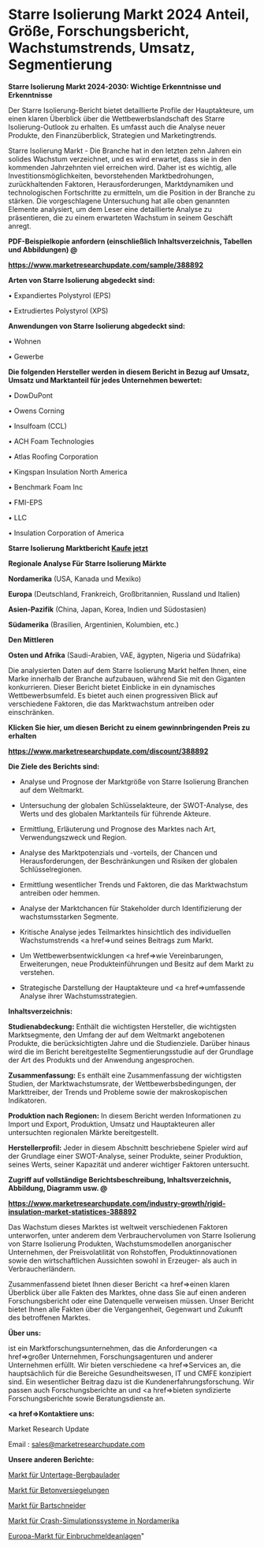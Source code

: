 # Starre Isolierung Markt 2024 Anteil, Größe, Forschungsbericht, Wachstumstrends, Umsatz, Segmentierung

<strong>Starre Isolierung Markt 2024-2030: Wichtige Erkenntnisse und Erkenntnisse</strong>

Der Starre Isolierung-Bericht bietet detaillierte Profile der Hauptakteure, um einen klaren Überblick über die Wettbewerbslandschaft des Starre Isolierung-Outlook zu erhalten. Es umfasst auch die Analyse neuer Produkte, den Finanzüberblick, Strategien und Marketingtrends.

Starre Isolierung Markt - Die Branche hat in den letzten zehn Jahren ein solides Wachstum verzeichnet, und es wird erwartet, dass sie in den kommenden Jahrzehnten viel erreichen wird. Daher ist es wichtig, alle Investitionsmöglichkeiten, bevorstehenden Marktbedrohungen, zurückhaltenden Faktoren, Herausforderungen, Marktdynamiken und technologischen Fortschritte zu ermitteln, um die Position in der Branche zu stärken. Die vorgeschlagene Untersuchung hat alle oben genannten Elemente analysiert, um dem Leser eine detaillierte Analyse zu präsentieren, die zu einem erwarteten Wachstum in seinem Geschäft anregt.



<strong><b>PDF-Beispielkopie anfordern (einschließlich Inhaltsverzeichnis, Tabellen und Abbildungen) @ </b></strong>

<strong><a href=https://www.marketresearchupdate.com/sample/388892>

<strong>https://www.marketresearchupdate.com/sample/388892</u></a></strong></strong>



<strong>Arten von Starre Isolierung abgedeckt sind:</strong>

• Expandiertes Polystyrol (EPS)

• Extrudiertes Polystyrol (XPS)



<strong>Anwendungen von Starre Isolierung abgedeckt sind:</strong>

• Wohnen

• Gewerbe



<strong>Die folgenden Hersteller werden in diesem Bericht in Bezug auf Umsatz, Umsatz und Marktanteil für jedes Unternehmen bewertet:</strong>

• DowDuPont

• Owens Corning

• Insulfoam (CCL)

• ACH Foam Technologies

• Atlas Roofing Corporation

• Kingspan Insulation North America

• Benchmark Foam Inc

• FMI-EPS

• LLC

• Insulation Corporation of America



<strong>Starre Isolierung Marktbericht <a href=https://www.marketresearchupdate.com/buynow/388892>Kaufe jetzt</a></strong>



<strong>Regionale Analyse Für Starre Isolierung Märkte</strong>



<strong>Nordamerika</strong> (USA, Kanada und Mexiko)



<strong>Europa</strong> (Deutschland, Frankreich, Großbritannien, Russland und Italien)



<strong>Asien-Pazifik</strong> (China, Japan, Korea, Indien und Südostasien)



<strong>Südamerika</strong> (Brasilien, Argentinien, Kolumbien, etc.)



<strong>Den Mittleren</strong> 

<strong>Osten und Afrika</strong> (Saudi-Arabien, VAE, ägypten, Nigeria und Südafrika)

Die analysierten Daten auf dem Starre Isolierung Markt helfen Ihnen, eine Marke innerhalb der Branche aufzubauen, während Sie mit den Giganten konkurrieren. Dieser Bericht bietet Einblicke in ein dynamisches Wettbewerbsumfeld. Es bietet auch einen progressiven Blick auf verschiedene Faktoren, die das Marktwachstum antreiben oder einschränken.



<strong>Klicken Sie hier, um diesen Bericht zu einem gewinnbringenden Preis zu erhalten
</strong>

<strong><a href=https://www.marketresearchupdate.com/discount/388892>https://www.marketresearchupdate.com/discount/388892</b></u></strong></a>



<strong>Die Ziele des Berichts sind:</strong>

- Analyse und Prognose der Marktgröße von Starre Isolierung Branchen auf dem Weltmarkt.

- Untersuchung der globalen Schlüsselakteure, der SWOT-Analyse, des Werts und des globalen Marktanteils für führende Akteure.

- Ermittlung, Erläuterung und Prognose des Marktes nach Art, Verwendungszweck und Region.

- Analyse des Marktpotenzials und -vorteils, der Chancen und Herausforderungen, der Beschränkungen und Risiken der globalen Schlüsselregionen.

- Ermittlung wesentlicher Trends und Faktoren, die das Marktwachstum antreiben oder hemmen.

- Analyse der Marktchancen für Stakeholder durch Identifizierung der wachstumsstarken Segmente.

- Kritische Analyse jedes Teilmarktes hinsichtlich des individuellen Wachstumstrends <a href=>und</a> seines Beitrags zum Markt.

- Um Wettbewerbsentwicklungen <a href=>wie</a> Vereinbarungen, Erweiterungen, neue Produkteinführungen und Besitz auf dem Markt zu verstehen.

- Strategische Darstellung der Hauptakteure und <a href=>umfas</a>sende Analyse ihrer Wachstumsstrategien.



<strong>Inhaltsverzeichnis:</strong>



<strong>Studienabdeckung:</strong> Enthält die wichtigsten Hersteller, die wichtigsten Marktsegmente, den Umfang der auf dem Weltmarkt angebotenen Produkte, die berücksichtigten Jahre und die Studienziele. Darüber hinaus wird die im Bericht bereitgestellte Segmentierungsstudie auf der Grundlage der Art des Produkts und der Anwendung angesprochen.



<strong>Zusammenfassung:</strong> Es enthält eine Zusammenfassung der wichtigsten Studien, der Marktwachstumsrate, der Wettbewerbsbedingungen, der Markttreiber, der Trends und Probleme sowie der makroskopischen Indikatoren.



<strong>Produktion nach Regionen:</strong> In diesem Bericht werden Informationen zu Import und Export, Produktion, Umsatz und Hauptakteuren aller untersuchten regionalen Märkte bereitgestellt.



<strong>Herstellerprofil:</strong> Jeder in diesem Abschnitt beschriebene Spieler wird auf der Grundlage einer SWOT-Analyse, seiner Produkte, seiner Produktion, seines Werts, seiner Kapazität und anderer wichtiger Faktoren untersucht.



<strong><b>Zugriff auf vollständige Berichtsbeschreibung, Inhaltsverzeichnis, Abbildung, Diagramm usw. @ </b></strong>

<strong><a href=https://www.marketresearchupdate.com/industry-growth/rigid-insulation-market-statistices-388892>https://www.marketresearchupdate.com/industry-growth/rigid-insulation-market-statistices-388892</a></strong>

Das Wachstum dieses Marktes ist weltweit verschiedenen Faktoren unterworfen, unter anderem dem Verbrauchervolumen von Starre Isolierung von Starre Isolierung Produkten, Wachstumsmodellen anorganischer Unternehmen, der Preisvolatilität von Rohstoffen, Produktinnovationen sowie den wirtschaftlichen Aussichten sowohl in Erzeuger- als auch in Verbraucherländern.

Zusammenfassend bietet Ihnen dieser Bericht <a href=>einen</a> klaren Überblick über alle Fakten des Marktes, ohne dass Sie auf einen anderen Forschungsbericht oder eine Datenquelle verweisen müssen. Unser Bericht bietet Ihnen alle Fakten über die Vergangenheit, Gegenwart und Zukunft des betroffenen Marktes.



<strong>Über uns:</strong>

 ist ein Marktforschungsunternehmen, das die Anforderungen <a href=>großer</a> Unternehmen, Forschungsagenturen und anderer Unternehmen erfüllt. Wir bieten verschiedene <a href=>Services</a> an, die hauptsächlich für die Bereiche Gesundheitswesen, IT und CMFE konzipiert sind. Ein wesentlicher Beitrag dazu ist die Kundenerfahrungsforschung. Wir passen auch Forschungsberichte an und <a href=>bieten</a> syndizierte Forschungsberichte sowie Beratungsdienste an.



<strong><a href=>Kontaktiere uns:</a></strong>

Market Research Update

Email : sales@marketresearchupdate.com



<strong>Unsere anderen Berichte:</strong>

<a href=https://www.linkedin.com/pulse/underground-mining-loaders-market-strategic>Markt für Untertage-Bergbaulader</a>

<a href=https://www.linkedin.com/pulse/concrete-sealer-market-2023-analysis-growth-drivers>Markt für Betonversiegelungen</a>

<a href=https://www.linkedin.com/pulse/beard-trimmer-market-size-trends-consumption>Markt für Bartschneider</a>

<a href=https://www.linkedin.com/pulse/north-america-crash-simulation-systems-market>Markt für Crash-Simulationssysteme in Nordamerika</a>

<a href=https://www.linkedin.com/pulse/europe-burglar-alarms-market-2023-2030-explained-effective>Europa-Markt für Einbruchmeldeanlagen</a>"
